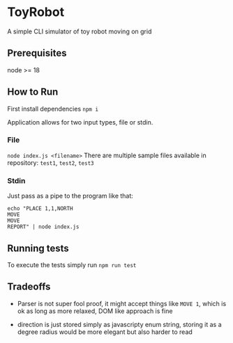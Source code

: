 # ToyRobot

A simple CLI simulator of toy robot moving on grid

## Prerequisites

node >= 18

## How to Run

First install dependencies
`npm i`

Application allows for two input types, file or stdin.

### File

`node index.js <filename>`
There are multiple sample files available in repository: `test1`, `test2`, `test3`

### Stdin

Just pass as a pipe to the program like that:

```
echo "PLACE 1,1,NORTH
MOVE
MOVE
REPORT" | node index.js
```

## Running tests

To execute the tests simply run
`npm run test`

## Tradeoffs

- Parser is not super fool proof, it might accept things like `MOVE 1`, which is ok as long as more relaxed, DOM like approach is fine

- direction is just stored simply as javascripty enum string, storing it as a degree radius would be more elegant but also harder to read
